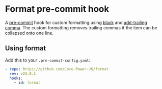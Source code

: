 # Format pre-commit hook

A [pre-commit](https://pre-commit.com/) hook for custom formatting using [black](https://github.com/psf/black) and [add-trailing comma](https://github.com/asottile/add-trailing-comma). The custom formatting removes trailing commas if the item can be collapsed onto one line.

## Using format

Add this to your `.pre-commit-config.yaml`:

```yaml
- repo: https://github.com/Core-Power-UK/format
  rev: v23.8.1
  hooks:
    - id: format
```
